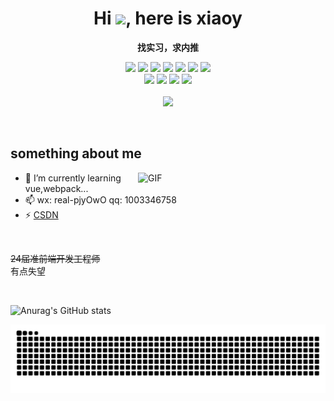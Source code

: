 

<!--
**mengqiuleo/mengqiuleo** is a ✨ _special_ ✨ repository because its `README.md` (this file) appears on your GitHub profile.

### Hi here is xiaoy 👋





Here are some ideas to get you started:

- 🔭 I’m currently working on ...
- 🌱 I’m currently learning ...
- 👯 I’m looking to collaborate on ...
- 🤔 I’m looking for help with ...
- 💬 Ask me about ...
- 📫 How to reach me: ...
- 😄 Pronouns: ...
- ⚡ Fun fact: ...


  <img src="https://img.shields.io/badge/-Next-black?style=flat&logo=next.js&logoColor=white">

   <p align="center">A Sometimes passion ✨ and sometimes idle 🥋 frontend developer from China 👨‍💻</p>

-->
<!-- 标题 + 个人描述, emoji 取自: http://emojihomepage.com -->
<p align="center">
  <h1 height="200px" align="center">
    Hi <img src="https://cdn.jsdelivr.net/gh/MaleWeb/picture/images/techblog/hi.gif" width="25">, here is xiaoy
  </h1>
   <strong><p align="center">找实习，求内推</p></strong>

</p>



<!-- 
  技术栈标签, 小标签来自: https://shields.io/
  1. shields 链接格式: https://img.shields.io/badge/-{标签文本}-{标签背景色}?style={标签类型}&logo={标签前面 Logo}&logoColor={Logo 颜色}
  2. shields 可选 Logo 列表参考: https://github.com/simple-icons/simple-icons/blob/develop/slugs.md
-->
<div align="center">
  <img src="https://img.shields.io/badge/-JavaScript-f6da1c?style=flat&logo=javascript&logoColor=white">
  <img src="https://img.shields.io/badge/-TypeScript-2b6dbf?style=flat&logo=typescript&logoColor=white">
  <img src="https://img.shields.io/badge/-Vue-46b882?style=flat&logo=vue.js&logoColor=white">
  <img src="https://img.shields.io/badge/-React-00b4ce?style=flat&logo=react&logoColor=white">
  <img src="https://img.shields.io/badge/-Node.js-3C873A?style=flat&logo=Node.js&logoColor=white">
  <img src="https://img.shields.io/badge/-Koa-33333D?style=flat&logo=koa&logoColor=white">
  <img src="https://img.shields.io/badge/-Less-bf608e?style=flat&logo=less&logoColor=white">
</div>
<div align="center">
  <img src="https://img.shields.io/badge/-Git-ee462c?style=flat&logo=git&logoColor=white">
  <img src="https://img.shields.io/badge/-Github-black?style=flat&logo=github">
  <img src="https://img.shields.io/badge/-Webpack-%232C3A42?style=flat-square&logo=webpack">
  <img src="https://img.shields.io/badge/-ESLint-%234B32C3?style=flat-square&logo=eslint">
</div>

<!--
<p align="center">
<h2 height="200px" align="center">Hi here is xiaoy <img src="https://cdn.jsdelivr.net/gh/MaleWeb/picture/images/techblog/hi.gif" width="25"></h2>
<h2 align="center">A passionate frontend developer from China</h3>
-->

<br/>

<div align='center'>
  <img src='https://komarev.com/ghpvc/?username=mengqiuleo&color=brightgreen&style=for-the-badge' />
</div>

</p>

<!--
<p align="center">
<div align="center">
  <img src="https://img.shields.io/badge/-JavaScript-f6da1c?style=flat&logo=javascript&logoColor=white">
  <img src="https://img.shields.io/badge/-TypeScript-2b6dbf?style=flat&logo=typescript&logoColor=white">
  <img src="https://img.shields.io/badge/-Vue-46b882?style=flat&logo=vue.js&logoColor=white">
  <img src="https://img.shields.io/badge/-React-00b4ce?style=flat&logo=react&logoColor=white">

  <img src="https://img.shields.io/badge/-Node.js-3C873A?style=flat&logo=Node.js&logoColor=white">
  <img src="https://img.shields.io/badge/-Koa-33333D?style=flat&logo=koa&logoColor=white">
  <img src="https://img.shields.io/badge/-less-bf608e?style=flat&logo=less&logoColor=white">
</div>
<p></p>
<div align="center">
  <img src="https://img.shields.io/badge/-Git-ee462c?style=flat&logo=git&logoColor=white">
  <img src="https://img.shields.io/badge/-Nginx-408e43?style=flat&logo=nginx&logoColor=white">
  <img src="https://img.shields.io/badge/-Docker-218bea?style=flat&logo=docker&logoColor=white">
  <img src="https://img.shields.io/badge/-Github-black?style=flat&logo=github">
   <img src="https://img.shields.io/badge/-Webpack-%232C3A42?style=flat-square&logo=webpack">
   <img src="https://img.shields.io/badge/-ESLint-%234B32C3?style=flat-square&logo=eslint">
   <img src="https://img.shields.io/badge/-Express-%33A2?style=flat-square&logo=Express">
</div>
-->

<br />


## something about me

<img align="right" alt="GIF" src="https://doc.panjingyi.top/blog/202207031041891.gif?raw=true" width="300"/>

- 🌱 I’m currently learning vue,webpack...
- 📫 wx: real-pjyOwO  qq: 1003346758
- ⚡ [CSDN](https://blog.csdn.net/weixin_52834435?spm=1000.2115.3001.5343)
<br/>

~~24届准前端开发工程师~~<br/>
   有点失望


<!--
![https://img.shields.io/badge/CSDN-%E5%B0%8F%E9%A3%9E%E4%BE%A0Pan-blue](https://img.shields.io/badge/CSDN-%E7%A8%8B%E5%BA%8F%E5%AA%9B%E5%B0%8Fy-blue)
![https://img.shields.io/badge/website-%E5%B0%8F%E9%A3%9E%E4%BE%A0Pan-green](https://img.shields.io/badge/website-%E7%A8%8B%E5%BA%8F%E5%AA%9B%E5%B0%8Fy-green)
-->


<br/>







![Anurag's GitHub stats](https://github-readme-stats.vercel.app/api?username=mengqiuleo&theme=vue&show_icons=true)


<!-- 贪吃蛇 - 图片有 actions/Generate Snake 定时生成 -->
<!-- 
<picture>
  <source media="(prefers-color-scheme: dark)" srcset="./assets/github-snake-dark.svg" />
  <source media="(prefers-color-scheme: light)" srcset="./assets/github-snake.svg" />
  <img width="100%" alt="github-snake" src="./assets/github-snake.svg" />
</picture>
-->

![](https://raw.githubusercontent.com/mengqiuleo/mengqiuleo/70ccfb314e1a8c83773a77584e99a127bfcc31d7/github-contribution-grid-snake.svg)

